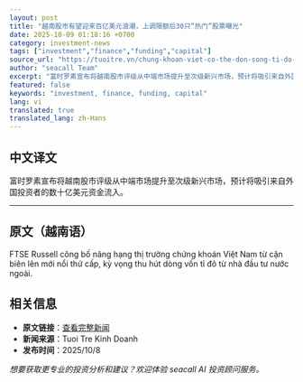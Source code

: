 ```yaml
---
layout: post
title: "越南股市有望迎来百亿美元浪潮，上调限额后30只“热门”股票曝光"
date: 2025-10-09 01:18:16 +0700
category: investment-news
tags: ["investment","finance","funding","capital"]
source_url: "https://tuoitre.vn/chung-khoan-viet-co-the-don-song-ti-do-he-lo-30-co-phieu-nong-sau-nang-han-20251008144412741.htm"
author: "seacall Team"
excerpt: "富时罗素宣布将越南股市评级从中端市场提升至次级新兴市场，预计将吸引来自外国投资者的数十亿美元资金流入。..."
featured: false
keywords: "investment, finance, funding, capital"
lang: vi
translated: true
translated_lang: zh-Hans
---
```


## 中文译文

富时罗素宣布将越南股市评级从中端市场提升至次级新兴市场，预计将吸引来自外国投资者的数十亿美元资金流入。

---

## 原文（越南语）

FTSE Russell công bố nâng hạng thị trường chứng khoán Việt Nam từ cận biên lên mới nổi thứ cấp, kỳ vọng thu hút dòng vốn tỉ đô từ nhà đầu tư nước ngoài.

## 相关信息

- **原文链接**：[查看完整新闻](https://tuoitre.vn/chung-khoan-viet-co-the-don-song-ti-do-he-lo-30-co-phieu-nong-sau-nang-han-20251008144412741.htm)
- **新闻来源**：Tuoi Tre Kinh Doanh
- **发布时间**：2025/10/8

*想要获取更专业的投资分析和建议？欢迎体验 seacall AI 投资顾问服务。*